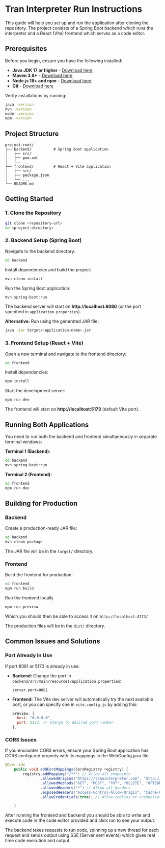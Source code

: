 # Tran Interpreter Run Instructions

This guide will help you set up and run the application after cloning the repository. The project consists of a Spring Boot backend which runs the interpreter and a React (Vite) frontend which serves as a code editor.

## Prerequisites

Before you begin, ensure you have the following installed:

- **Java JDK 17 or higher** - [Download here](https://www.oracle.com/java/technologies/downloads/)
- **Maven 3.6+** - [Download here](https://maven.apache.org/download.cgi)
- **Node.js 18+ and npm** - [Download here](https://nodejs.org/)
- **Git** - [Download here](https://git-scm.com/)

Verify installations by running:
```bash
java -version
mvn -version
node -version
npm -version
```

## Project Structure

```
project-root/
├── backend/          # Spring Boot application
│   ├── src/
│   ├── pom.xml
│   └── ...
├── frontend/         # React + Vite application
│   ├── src/
│   ├── package.json
│   └── ...
└── README.md
```

## Getting Started

### 1. Clone the Repository

```bash
git clone <repository-url>
cd <project-directory>
```

### 2. Backend Setup (Spring Boot)

Navigate to the backend directory:

```bash
cd backend
```

Install dependencies and build the project:

```bash
mvn clean install
```

Run the Spring Boot application:

```bash
mvn spring-boot:run
```

The backend server will start on **http://localhost:8080** (or the port specified in `application.properties`).

**Alternative:** Run using the generated JAR file:
```bash
java -jar target/<application-name>.jar
```

### 3. Frontend Setup (React + Vite)

Open a new terminal and navigate to the frontend directory:

```bash
cd frontend
```

Install dependencies:

```bash
npm install
```

Start the development server:

```bash
npm run dev
```

The frontend will start on **http://localhost:5173** (default Vite port).

## Running Both Applications

You need to run both the backend and frontend simultaneously in separate terminal windows:

**Terminal 1 (Backend):**
```bash
cd backend
mvn spring-boot:run
```

**Terminal 2 (Frontend):**
```bash
cd frontend
npm run dev
```

## Building for Production

### Backend

Create a production-ready JAR file:

```bash
cd backend
mvn clean package
```

The JAR file will be in the `target/` directory.

### Frontend

Build the frontend for production:

```bash
cd frontend
npm run build
```
Run the frontend locally
```bash
npm run preview
```

Which you should then be able to access it on `http://localhost:4173/`

The production files will be in the `dist/` directory.

## Common Issues and Solutions

### Port Already in Use

If port 8081 or 5173 is already in use:

- **Backend:** Change the port in `backend/src/main/resources/application.properties`:
  ```properties
  server.port=8081
  ```

- **Frontend:** The Vite dev server will automatically try the next available port, or you can specify one in `vite.config.js` by adding this:
  ```javascript
  preview: {
    host: "0.0.0.0",
    port: 5173, // Change to desired port number
  },
  ```

### CORS Issues

If you encounter CORS errors, ensure your Spring Boot application has CORS configured properly with its mappings in the WebConfig.java file

```java
@Override
    public void addCorsMappings(CorsRegistry registry) {
        registry.addMapping("/**") // Allow all endpoints
                .allowedOrigins("https://traninterpreter.com", "http://localhost:5173") // Replace with your frontend's origin
                .allowedMethods("GET", "POST", "PUT", "DELETE", "OPTIONS") // HTTP methods allowed
                .allowedHeaders("*") // Allow all headers
                .exposedHeaders("Access-Control-Allow-Origin", "Cache-Control", "Content-Type") // Headers exposed to the client
                .allowCredentials(true); // Allow cookies or credentials

    }
```

After running the frontend and backend you should be able to write and execute code in the code editor provided and click run to see your output.

The backend takes requests to run code, spinning up a new thread for each request and sends output using SSE (Server sent events) which gives real time code execution and output.

